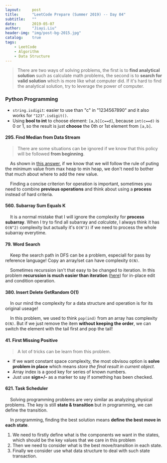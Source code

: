 ```yaml
---
layout:     post
title:      "LeetCode Prepare (Summer 2019) -- Day 04"
subtitle:   ""
date:       2019-05-07
author:     "Jiayi.Liu"
header-img: "img/post-bg-2015.jpg"
catalog: 	true
tags:
    - LeetCode
    - Algorithm
    - Data Structure
---
```


> There are two ways of solving problems, the first is to **find analytical solution** such as calculate math problems, the second is to **search for valid solution** which is more like what computer did. If it's hard to find the analytical solution, try to leverage the power of computer.

### Python Programming

- `string.isdigit`: easier to use than "c" in "1234567890" and it also works for `"123".isdigit()`.
- Using **bool to int** to choose element: `[a,b][c==d]`, because `int(c==d)` is 0 or 1, so the result is just **choose** the 0th or 1st element from `[a,b]`.

#### 295. Find Median from Data Stream

> There are some situations can be ignored if we know that this policy will be followed **from beginning**.

&nbsp;&nbsp;&nbsp;&nbsp;As shown in [this answer](https://leetcode.com/problems/find-median-from-data-stream/discuss/74062/Short-simple-JavaC%2B%2BPython-O(log-n)-%2B-O(1)), if we know that we will follow the rule of puting the minimum value from max heap to min heap, we don't need to bother that much about where to add the new value.

&nbsp;&nbsp;&nbsp;&nbsp;Finding a concise criterion for operation is important, sometimes you need to combine **previous operations** and think about using a **process** instead of hard criteria.

#### 560. Subarray Sum Equals K

&nbsp;&nbsp;&nbsp;&nbsp;It is a normal mistake that I will ignore the complexity for **process subarray**. When I try to find all subarray and *calculate*, I always think it has `O(N^2)` complexity but actually it's `O(N^3)` if we need to process the whole subarray everytime.

#### 79. Word Search

&nbsp;&nbsp;&nbsp;&nbsp;Keep the search path in DFS can be a problem, especiall for pass by reference language! Copy an array/set can have complexity `O(N)`.

&nbsp;&nbsp;&nbsp;&nbsp;Sometimes recurssion isn't that easy to be changed to iteration. In this problem **recurssion is much easier than iteration** ([here](https://leetcode.com/problems/word-search/discuss/27660/Python-dfs-solution-with-comments.)) for in-place edit and condition operation.

#### 380. Insert Delete GetRandom O(1)

&nbsp;&nbsp;&nbsp;&nbsp;In our mind the complexity for a data structure and operation is for its original useage!

&nbsp;&nbsp;&nbsp;&nbsp;In this problem, we used to think `pop(ind)` from an array has complexity `O(N)`. But if we just remove the item **without keeping the order**, we can switch the element with the tail first and pop the tail!

#### 41. First Missing Positive

> A lot of tricks can be learn from this problem.

- If we want constant space complexity, the most obvisou option is **solve problem in place** which means *store the final result in current object*.
- Array index is a good key for series of known numbers.
- Just use **sign+/-** as a marker to say if something has been checked.

#### 621. Task Scheduler

&nbsp;&nbsp;&nbsp;&nbsp;Solving programming problems are very similar as analyzing physical problems. The key is still **state & transition** but in programming, we can define the transition.

&nbsp;&nbsp;&nbsp;&nbsp;In programming, finding the best solution means **define the best move in each state**.

1. We need to firstly define what is the components we want in the states, which should be the key values that we care in this problem
2. Then we need to consider what is the best move/transition in each state.
3. Finally we consider use what data structure to deal with such state transaction.






